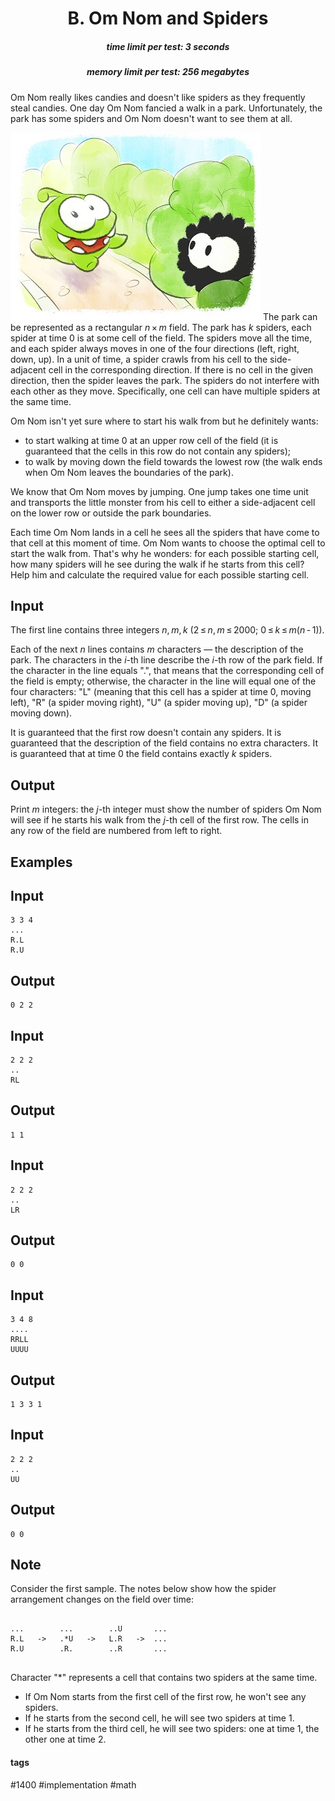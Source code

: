 <h1 style='text-align: center;'> B. Om Nom and Spiders</h1>

<h5 style='text-align: center;'>time limit per test: 3 seconds</h5>
<h5 style='text-align: center;'>memory limit per test: 256 megabytes</h5>

Om Nom really likes candies and doesn't like spiders as they frequently steal candies. One day Om Nom fancied a walk in a park. Unfortunately, the park has some spiders and Om Nom doesn't want to see them at all.

 ![](images/aefe229245c1cb10eb6f2265295bd3514d4df93a.png) The park can be represented as a rectangular *n* × *m* field. The park has *k* spiders, each spider at time 0 is at some cell of the field. The spiders move all the time, and each spider always moves in one of the four directions (left, right, down, up). In a unit of time, a spider crawls from his cell to the side-adjacent cell in the corresponding direction. If there is no cell in the given direction, then the spider leaves the park. The spiders do not interfere with each other as they move. Specifically, one cell can have multiple spiders at the same time.

Om Nom isn't yet sure where to start his walk from but he definitely wants:

* to start walking at time 0 at an upper row cell of the field (it is guaranteed that the cells in this row do not contain any spiders);
* to walk by moving down the field towards the lowest row (the walk ends when Om Nom leaves the boundaries of the park).

We know that Om Nom moves by jumping. One jump takes one time unit and transports the little monster from his cell to either a side-adjacent cell on the lower row or outside the park boundaries.

Each time Om Nom lands in a cell he sees all the spiders that have come to that cell at this moment of time. Om Nom wants to choose the optimal cell to start the walk from. That's why he wonders: for each possible starting cell, how many spiders will he see during the walk if he starts from this cell? Help him and calculate the required value for each possible starting cell.

## Input

The first line contains three integers *n*, *m*, *k* (2 ≤ *n*, *m* ≤ 2000; 0 ≤ *k* ≤ *m*(*n* - 1)). 

Each of the next *n* lines contains *m* characters — the description of the park. The characters in the *i*-th line describe the *i*-th row of the park field. If the character in the line equals ".", that means that the corresponding cell of the field is empty; otherwise, the character in the line will equal one of the four characters: "L" (meaning that this cell has a spider at time 0, moving left), "R" (a spider moving right), "U" (a spider moving up), "D" (a spider moving down). 

It is guaranteed that the first row doesn't contain any spiders. It is guaranteed that the description of the field contains no extra characters. It is guaranteed that at time 0 the field contains exactly *k* spiders.

## Output

Print *m* integers: the *j*-th integer must show the number of spiders Om Nom will see if he starts his walk from the *j*-th cell of the first row. The cells in any row of the field are numbered from left to right.

## Examples

## Input


```
3 3 4  
...  
R.L  
R.U  

```
## Output


```
0 2 2 
```
## Input


```
2 2 2  
..  
RL  

```
## Output


```
1 1 
```
## Input


```
2 2 2  
..  
LR  

```
## Output


```
0 0 
```
## Input


```
3 4 8  
....  
RRLL  
UUUU  

```
## Output


```
1 3 3 1 
```
## Input


```
2 2 2  
..  
UU  

```
## Output


```
0 0 
```
## Note

Consider the first sample. The notes below show how the spider arrangement changes on the field over time:


```
  
...        ...        ..U       ...  
R.L   ->   .*U   ->   L.R   ->  ...  
R.U        .R.        ..R       ...  
  

```
Character "*" represents a cell that contains two spiders at the same time.

* If Om Nom starts from the first cell of the first row, he won't see any spiders.
* If he starts from the second cell, he will see two spiders at time 1.
* If he starts from the third cell, he will see two spiders: one at time 1, the other one at time 2.


#### tags 

#1400 #implementation #math 